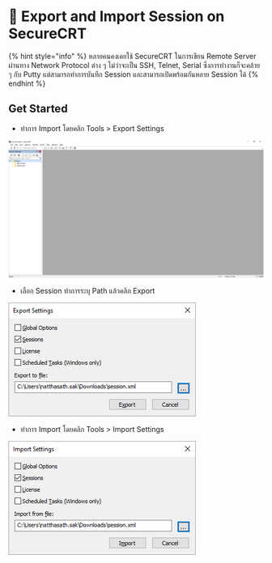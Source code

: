# 👥 Export and Import Session on SecureCRT

{% hint style="info" %}
หลายคนคงเคยใช้ SecureCRT ในการเขียน Remote Server ผ่านทาง Network Protocol ต่าง ๆ ไม่ว่าจะเป็น SSH, Telnet, Serial ซึ่งการทำงานก็จะคล้าย ๆ กับ Putty แต่สามารถทำการบันทึก Session และสามารถเปิดพร้อมกันหลาย Session ได้
{% endhint %}

## **Get Started**

* ทำการ Import โดยคลิก Tools > Export Settings

![](../../.gitbook/assets/securecrt-01.png)

* เลือก Session ทำการระบุ Path แล้วคลิก Export

![](../../.gitbook/assets/securecrt-02.png)

* ทำการ Import โดยคลิก Tools > Import Settings

![](../../.gitbook/assets/securecrt-03.png)
